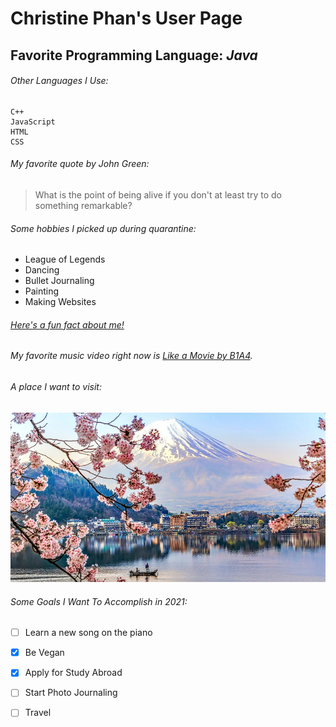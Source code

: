 # **Christine Phan's User Page**
## Favorite Programming Language: _Java_
###### Other Languages I Use:
```
C++
JavaScript
HTML
CSS
```

###### My favorite quote by John Green:
>What is the point of being alive if you don't at least try to do something remarkable?

###### Some hobbies I picked up during quarantine:

- League of Legends
- Dancing
- Bullet Journaling
- Painting
- Making Websites


###### [Here's a fun fact about me!](/FUN_FACT.md)
###### My favorite music video right now is [Like a Movie by B1A4](https://www.youtube.com/watch?v=sv53BwhUTC0).
###### A place I want to visit: 
<img src='https://github.com/c1phan/c1phan.github.io/blob/main/Japan-Travel-Guide.jpg' title='Japan' width='' alt='Japan' />

###### Some Goals I Want To Accomplish in 2021:
- [ ] Learn a new song on the piano
- [X] Be Vegan
- [X] Apply for Study Abroad
- [ ] Start Photo Journaling
- [ ] Travel








